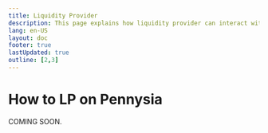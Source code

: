 ```yaml
---
title: Liquidity Provider
description: This page explains how liquidity provider can interact with Pennysia protocol.
lang: en-US
layout: doc
footer: true
lastUpdated: true
outline: [2,3]
---
```


# How to LP on Pennysia
COMING SOON.
<!-- # Liquidity Swap
This page demonstrates how to swap LP tokens on Pennysia user interface.

## Swap LP Tokens
In this example, we are swapping LP tokens.
<YouTubeEmbed video-id="3aMbRGCx61Q" />

::: info :information_source:  INFO
Before proceeding any below steps, make sure your wallet/account is connected.
:::

## Steps
1. Select Liquidity Side: turn on the side of the liquidity you want to make a swap.
2. Select Swap Direction: choose whether you are swapping from long to short or short to long.
3. Input Amount: enter how many LP token you want to swap.
4. Execute Swap: Click the 'Swap' button to initiate the transaction.
5. Approve Tokens (if needed): Your wallet will prompt you to approve token spending (one-time setup per token).
6. Confirm Transaction: Your wallet will pop up asking you to sign/confirm the transaction - click 'Confirm'.
7. Done. The swap is complete and the LP position is updated. -->